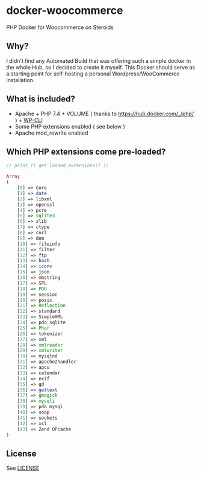 # docker-woocommerce

PHP Docker for Woocommerce on Steroids

## Why?

I didn't find any Automated Build that was offering such a simple docker in the whole Hub, so I decided to create it myself.
This Docker should serve as a starting point for self-hosting a personal Wordpress/WooCommerce installation.

## What is included?

- Apache + PHP 7.4 + VOLUME ( thanks to https://hub.docker.com/_/php/ ) + [WP-CLI](http://wp-cli.org/)
- Some PHP extensions enabled ( see below )
- Apache mod_rewrite enabled

## Which PHP extensions come pre-loaded?

```php
// print_r( get_loaded_extensions() );

Array
(
    [0] => Core
    [1] => date
    [2] => libxml
    [3] => openssl
    [4] => pcre
    [5] => sqlite3
    [6] => zlib
    [7] => ctype
    [8] => curl
    [9] => dom
    [10] => fileinfo
    [11] => filter
    [12] => ftp
    [13] => hash
    [14] => iconv
    [15] => json
    [16] => mbstring
    [17] => SPL
    [18] => PDO
    [19] => session
    [20] => posix
    [21] => Reflection
    [22] => standard
    [23] => SimpleXML
    [24] => pdo_sqlite
    [25] => Phar
    [26] => tokenizer
    [27] => xml
    [28] => xmlreader
    [29] => xmlwriter
    [30] => mysqlnd
    [31] => apache2handler
    [32] => apcu
    [33] => calendar
    [34] => exif
    [35] => gd
    [36] => gettext
    [37] => gmagick
    [38] => mysqli
    [39] => pdo_mysql
    [40] => soap
    [41] => sockets
    [42] => xsl
    [43] => Zend OPcache
)
```

## License

See [LICENSE](LICENSE)
